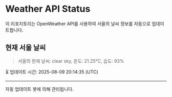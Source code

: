 
# Weather API Status

이 리포지토리는 OpenWeather API를 사용하여 서울의 날씨 정보를 자동으로 업데이트합니다.

## 현재 서울 날씨
> 서울의 현재 날씨: clear sky, 온도: 21.25°C, 습도: 93%

⏳ 업데이트 시간: 2025-08-09 20:14:35 (UTC)

---
자동 업데이트 봇에 의해 관리됩니다.
